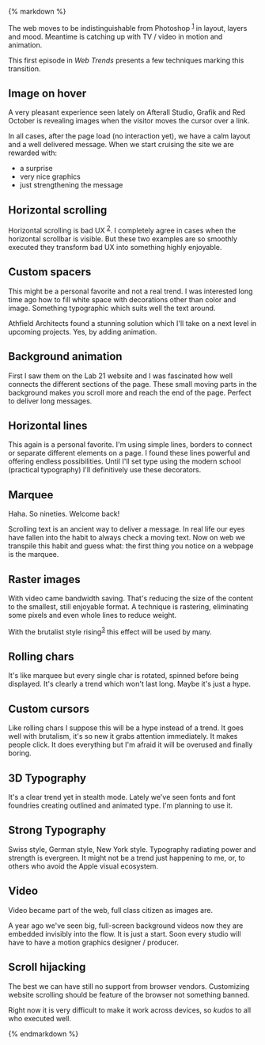 {% markdown %}

The web moves to be indistinguishable from Photoshop <sup id="footnote--1">[1](#footnotes--1)</sup> in layout, layers and mood.
Meantime is catching up with TV / video in motion and animation.

This first episode in *Web Trends* presents a few techniques marking this transition.

## Image on hover

A very pleasant experience seen lately on Afterall Studio, Grafik and Red October is revealing images when the visitor moves the cursor over a link.

In all cases, after the page load (no interaction yet), we have a calm layout and a well delivered message. When we start cruising the site we are rewarded with:

- a surprise
- very nice graphics
- just strengthening the message



## Horizontal scrolling

Horizontal scrolling is bad UX <sup id="footnote--2">[2](#footnotes--2)</sup>. I completely agree in cases when the horizontal scrollbar is visible. But these two examples are so smoothly executed they transform bad UX into something highly enjoyable.

## Custom spacers

This might be a personal favorite and not a real trend. I was interested long time ago how to fill white space with decorations other than color and image. Something typographic which suits well the text around.

Athfield Architects found a stunning solution which I'll take on a next level in upcoming projects. Yes, by adding animation.


## Background animation

First I saw them on the Lab 21 website and I was fascinated how well connects the different sections of the page. These small moving parts in the background makes you scroll more and reach the end of the page. Perfect to deliver long messages.


## Horizontal lines

This again is a personal favorite. I'm using simple lines, borders to connect or separate different elements on a page. I found these lines powerful and offering endless possibilities. Until I'll set type using the modern school (practical typography) I'll definitively use these decorators.

## Marquee

Haha. So nineties. Welcome back!

Scrolling text is an ancient way to deliver a message. In real life our eyes have fallen into the habit to always check a moving text. Now on web we transpile this habit and guess what: the first thing you notice on a webpage is the marquee.


## Raster images

With video came bandwidth saving. That's reducing the size of the content to the smallest, still enjoyable format. A technique is rastering, eliminating some pixels and even whole lines to reduce weight.

With the brutalist style rising<sup id="footnote--3">[3](#footnotes--3)</sup> this effect will be used by many.

## Rolling chars

It's like marquee but every single char is rotated, spinned before being displayed. It's clearly a trend which won't last long. Maybe it's just a hype.

## Custom cursors

Like rolling chars I suppose this will be a hype instead of a trend. It goes well with brutalism, it's so new it grabs attention immediately. It makes people click. It does everything but I'm afraid it will be overused and finally boring.

## 3D Typography

It's a clear trend yet in stealth mode. Lately we've seen fonts and font foundries creating outlined and animated type. I'm planning to use it.

## Strong Typography

Swiss style, German style, New York style. Typography radiating power and strength is evergreen. It might not be a trend just happening to me, or, to others who avoid the Apple visual ecosystem.

## Video

Video became part of the web, full class citizen as images are.

A year ago we've seen big, full-screen background videos now they are embedded invisibly into the flow. It is just a start. Soon every studio will have to have a motion graphics designer / producer.

## Scroll hijacking

The best we can have still no support from browser vendors. Customizing website scrolling should be feature of the browser not something banned.

Right now it is very difficult to make it work across devices, so *kudos* to all who executed well.

{% endmarkdown %}
